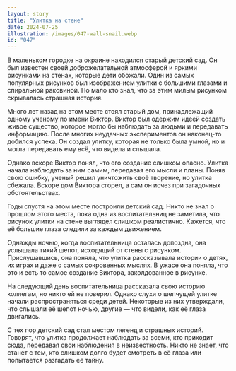 ```yaml
---
layout: story
title: "Улитка на стене"
date: 2024-07-25
illustration: /images/047-wall-snail.webp
id: "047"
---
```


В маленьком городке на окраине находился старый детский сад. Он был известен своей доброжелательной атмосферой и яркими рисунками на стенах, которые дети обожали. Один из самых популярных рисунков был изображением улитки с большими глазами и спиральной раковиной. Но мало кто знал, что за этим милым рисунком скрывалась страшная история.

Много лет назад на этом месте стоял старый дом, принадлежащий одному ученому по имени Виктор. Виктор был одержим идеей создать живое существо, которое могло бы наблюдать за людьми и передавать информацию. После многих неудачных экспериментов он наконец-то добился успеха. Он создал улитку, которая не только была умной, но и могла передавать ему всё, что видела и слышала.

Однако вскоре Виктор понял, что его создание слишком опасно. Улитка начала наблюдать за ним самим, передавая его мысли и планы. Поняв свою ошибку, ученый решил уничтожить своё творение, но улитка сбежала. Вскоре дом Виктора сгорел, а сам он исчез при загадочных обстоятельствах.

Годы спустя на этом месте построили детский сад. Никто не знал о прошлом этого места, пока одна из воспитательниц не заметила, что рисунок улитки на стене выглядел слишком реалистично. Кажется, что её большие глаза следили за каждым движением.

Однажды ночью, когда воспитательница осталась допоздна, она услышала тихий шепот, исходящий от стены с рисунком. Прислушавшись, она поняла, что улитка рассказывала истории о детях, их играх и даже о самых сокровенных мыслях. В ужасе она поняла, что это и есть то самое создание Виктора, заколдованное в рисунке.

На следующий день воспитательница рассказала свою историю коллегам, но никто ей не поверил. Однако слухи о шепчущей улитке начали распространяться среди детей. Некоторые из них утверждали, что слышали её шепот ночью, другие — что видели, как её глаза двигались.

С тех пор детский сад стал местом легенд и страшных историй. Говорят, что улитка продолжает наблюдать за всеми, кто приходит сюда, передавая свои наблюдения в неизвестность. Никто не знает, что станет с тем, кто слишком долго будет смотреть в её глаза или попытается разгадать её тайну.